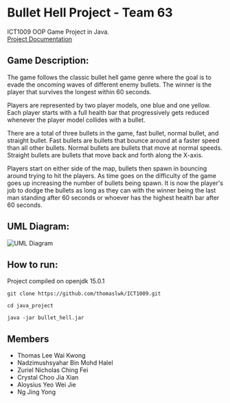 
# Bullet Hell Project - Team 63

ICT1009 OOP Game Project in Java.\
[Project Documentation](https://github.com/thomaslwk/ICT1009/blob/main/java_project/docs/Projectdes.md)

## Game Description: 
The game follows the classic bullet hell game genre where the goal is to evade the oncoming waves of different enemy bullets. The winner is the player that survives the longest within 60 seconds. 

Players are represented by two player models, one blue and one yellow. Each player starts with a full health bar that progressively gets reduced whenever the player model collides with a bullet.

There are a total of three bullets in the game, fast bullet, normal bullet, and straight bullet. Fast bullets are bullets that bounce around at a faster speed than all other bullets. Normal bullets are bullets that move at normal speeds. Straight bullets are bullets that move back and forth along the X-axis. 

Players start on either side of the map, bullets then spawn in bouncing around trying to hit the players. As time goes on the difficulty of the game goes up increasing the number of bullets being spawn. It is now the player's job to dodge the bullets as long as they can with the winner being the last man standing after 60 seconds or whoever has the highest health bar after 60 seconds.



## UML Diagram:
![UML Diagram](https://user-images.githubusercontent.com/26267783/109408773-ae05ca80-79c7-11eb-95b4-e354c707b1b5.png)


## How to run: 
Project compiled on openjdk 15.0.1

```
git clone https://github.com/thomaslwk/ICT1009.git

cd java_project

java -jar bullet_hell.jar
```

## Members 
* Thomas Lee Wai Kwong 
* Nadzimushsyahar Bin Mohd Halel 
* Zuriel Nicholas Ching Fei 
* Crystal Choo Jia Xian 
* Aloysius Yeo Wei Jie 
* Ng Jing Yong 
